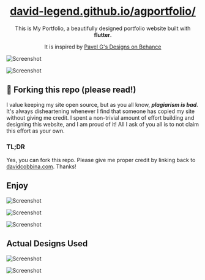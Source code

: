 <h1 align="center">
  <a href="https://david-legend.github.io/agportfolio/" target="_blank">david-legend.github.io/agportfolio/</a>
</h1>

<p align="center">
    This is My Portfolio, a beautifully designed portfolio website built with <strong>flutter</strong>.
</p>
<p align="center">
    It is inspired by <a href="https://www.behance.net/gallery/68081313/Portfolio-Design-Concept?tracking_source=search_projects_recommended%7Cportfolio" target="_blank">Pavel G's Designs on Behance</a>
</p>



![Screenshot](assets/screenshots/portfolio_design_1.png)

![Screenshot](assets/screenshots/portfolio_1.gif)

## 🚨 Forking this repo (please read!)

I value keeping my site open source, but as you all know, _**plagiarism is bad**_. It's always disheartening whenever I find that someone has copied my site without giving me credit. I spent a non-trivial amount of effort building and designing this website, and I am proud of it! All I ask of you all is to not claim this effort as your own.

### TL;DR

Yes, you can fork this repo. Please give me proper credit by linking back to [davidcobbina.com](http://davidcobbina.com). Thanks!


## Enjoy

![Screenshot](assets/screenshots/portfolio_2.gif)

![Screenshot](assets/screenshots/portfolio_3.gif)

![Screenshot](assets/screenshots/portfolio_mobile_1.gif)

## Actual Designs Used

![Screenshot](assets/screenshots/portfolio_design_2.png)

![Screenshot](assets/screenshots/portfolio_design_3.png)


